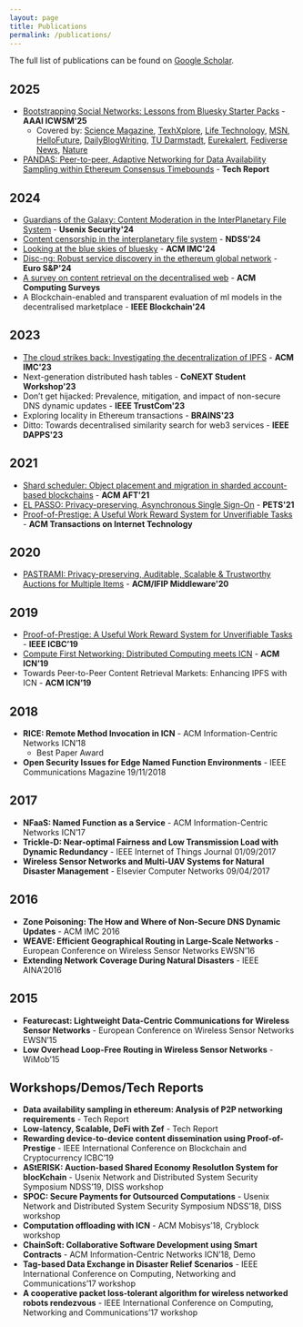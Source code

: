 ```yaml
---
layout: page
title: Publications
permalink: /publications/
---
```

The full list of publications can be found on [Google Scholar](https://scholar.google.co.uk/citations?user=rg5x6CAAAAAJ). 

## 2025
* [Bootstrapping Social Networks: Lessons from Bluesky Starter Packs](publications/bluesky2.pdf) - **AAAI ICWSM'25**
    * Covered by: [Science Magazine](https://scienmag.com/new-study-reveals-how-starter-packs-fueled-blueskys-rapid-growth/), [TexhXplore](https://techxplore.com/news/2025-06-curated-starter-fueled-rapid-user.html), [Life Technology](https://www.lifetechnology.com/blogs/life-technology-technology-news/study-finds-curated-starter-packs-fueled-rapid-user-growth-on-bluesky), [MSN](https://www.msn.com/en-us/news/technology/study-finds-curated-starter-packs-fueled-rapid-user-growth-on-bluesky/ar-AA1H92fe), [HelloFuture](https://hellofuture.orange.com/en/bluesky-decentralized-design-is-the-key-to-the-micro-blogging-platforms-success/), [DailyBlogWriting](https://www.dailyblogwriting.com/archives/17319), [TU Darmstadt](https://www.tu-darmstadt.de/universitaet/aktuelles_meldungen/einzelansicht_491712.en.jsp), [Eurekalert]( https://www.eurekalert.org/news-releases/1088204), [Fediverse News](https://fediversereport.com/bluesky-report-112/), [Nature](https://www.nature.com/articles/d41586-025-00177-1)
* [PANDAS: Peer-to-peer, Adaptive Networking for Data Availability Sampling within Ethereum Consensus Timebounds](publications/pandas.pdf) - **Tech Report**

## 2024
* [Guardians of the Galaxy: Content Moderation in the InterPlanetary File System](publications/ipfs_decentralization.pdf) - **Usenix Security'24**
* [Content censorship in the interplanetary file system](publications/ipfs_censorship.pdf) - **NDSS'24**
* [Looking at the blue skies of bluesky](publications/bluesky1.pdf) - **ACM IMC'24**
* [Disc-ng: Robust service discovery in the ethereum global network](publications/discng.pdf) - **Euro S&P'24**
* [A survey on content retrieval on the decentralised web](publications/survey_dweb.pdf) - **ACM Computing Surveys**
* A Blockchain-enabled and transparent evaluation of ml models in the decentralised marketplace - **IEEE Blockchain'24**


## 2023
* [The cloud strikes back: Investigating the decentralization of IPFS](publications/ipfs_decentralization.pdf) - **ACM IMC'23**
* Next-generation distributed hash tables - **CoNEXT Student Workshop'23**
* Don’t get hijacked: Prevalence, mitigation, and impact of non-secure DNS dynamic updates - **IEEE TrustCom'23**
* Exploring locality in Ethereum transactions - **BRAINS'23**
* Ditto: Towards decentralised similarity search for web3 services - **IEEE DAPPS'23**

## 2021
* [Shard scheduler: Object placement and migration in sharded account-based blockchains](publications/shard_scheduler.pdf) - **ACM AFT'21**
* [EL PASSO: Privacy-preserving, Asynchronous Single Sign-On](publications/el_passo.pdf) - **PETS'21**
* [Proof-of-Prestige: A Useful Work Reward System for Unverifiable Tasks](publications/pop_journal.pdf) - **ACM Transactions on Internet Technology**

## 2020
* [PASTRAMI: Privacy-preserving, Auditable, Scalable & Trustworthy Auctions for Multiple Items](publications/pastrami.pdf) - **ACM/IFIP Middleware'20**

## 2019
* [Proof-of-Prestige: A Useful Work Reward System for Unverifiable Tasks](publications/pop.pdf) - **IEEE ICBC’19**
* [Compute First Networking: Distributed Computing meets ICN](publications/cfn.pdf) - **ACM ICN’19**
* Towards Peer-to-Peer Content Retrieval Markets: Enhancing IPFS with ICN - **ACM ICN’19**


## 2018
* **RICE: Remote Method Invocation in ICN** - ACM Information-Centric Networks ICN’18
    * Best Paper Award
* **Open Security Issues for Edge Named Function Environments** - IEEE Communications Magazine 19/11/2018

## 2017
* **NFaaS: Named Function as a Service** - ACM Information-Centric Networks ICN’17
* **Trickle-D: Near-optimal Fairness and Low Transmission Load with Dynamic Redundancy** - IEEE Internet of Things Journal 01/09/2017
* **Wireless Sensor Networks and Multi-UAV Systems for Natural Disaster Management** - Elsevier Computer Networks 09/04/2017

## 2016
* **Zone Poisoning: The How and Where of Non-Secure DNS Dynamic Updates** - ACM IMC 2016
* **WEAVE: Efficient Geographical Routing in Large-Scale Networks** - European Conference on Wireless Sensor Networks EWSN’16
* **Extending Network Coverage During Natural Disasters** - IEEE AINA’2016

## 2015
* **Featurecast: Lightweight Data-Centric Communications for Wireless Sensor Networks** - European Conference on Wireless Sensor Networks EWSN’15
* **Low Overhead Loop-Free Routing in Wireless Sensor Networks** - WiMob’15

## Workshops/Demos/Tech Reports

* **Data availability sampling in ethereum: Analysis of P2P networking requirements** - Tech Report
* **Low-latency, Scalable, DeFi with Zef** - Tech Report
* **Rewarding device-to-device content dissemination using Proof-of-Prestige** - IEEE International Conference on Blockchain and Cryptocurrency ICBC’19
* **AStERISK: Auction-based Shared Economy ResolutIon System for blocKchain** - Usenix Network and Distributed System Security Symposium NDSS’19, DISS workshop
* **SPOC: Secure Payments for Outsourced Computations** - Usenix Network and Distributed System Security Symposium NDSS’18, DISS workshop
* **Computation offloading with ICN** - ACM Mobisys’18, Cryblock workshop
* **ChainSoft: Collaborative Software Development using Smart Contracts** - ACM Information-Centric Networks ICN’18, Demo
* **Tag-based Data Exchange in Disaster Relief Scenarios** - IEEE International Conference on Computing, Networking and Communications’17 workshop
* **A cooperative packet loss-tolerant algorithm for wireless networked robots rendezvous** - IEEE International Conference on Computing, Networking and Communications’17 workshop




